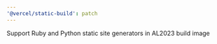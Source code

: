 ```yaml
---
'@vercel/static-build': patch
---
```


Support Ruby and Python static site generators in AL2023 build image
